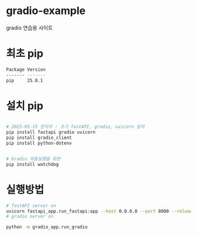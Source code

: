 # gradio-example
gradio 연습용 사이트  


# 최초 pip
```bash
Package Version
------- -------
pip     25.0.1
```


# 설치 pip
```bash

# 2025-05-15 문지우 : 초기 fastAPI, gradio, uvicorn 설치
pip install fastapi gradio uvicorn
pip install gradio_client
pip install python-dotenv


# Gradio 자동실행을 위한 
pip install watchdog

```

# 실행방법
```bash
# fastAPI server on
uvicorn fastapi_app.run_fastapi:app --host 0.0.0.0 --port 8000 --reload
# gradio server on

python -m gradio_app.run_gradio
```

